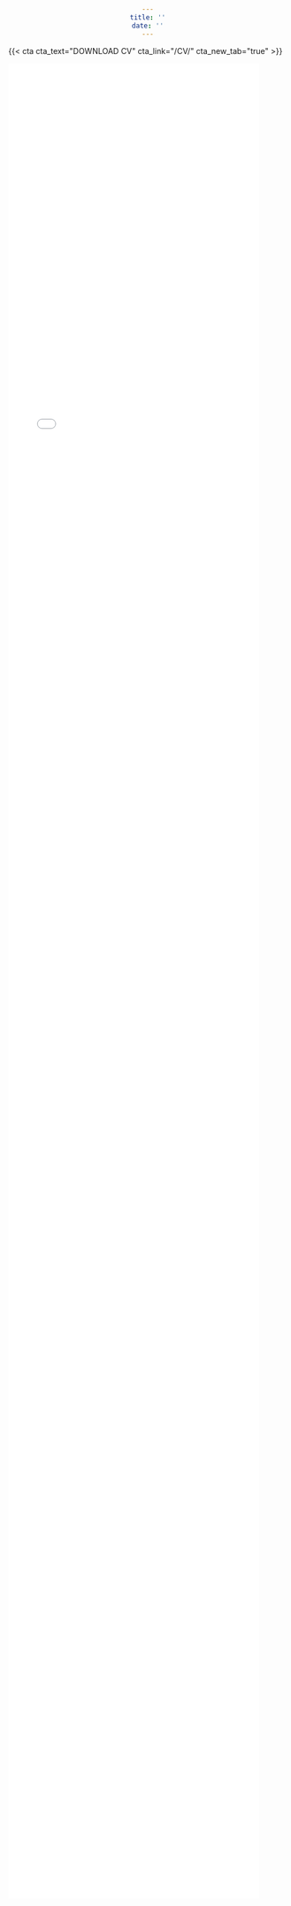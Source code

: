 ```yaml
---
title: ''
date: ''
---
```

<!---NOTE: This site uses GoatCounter, an open-source, not-for-profit web analytics platform that does not track personal data or use any cookies. GoatCounter is a donation-supported and privacy-friendly alternative to Google Analytics or Matomo, intended for noncommercial or small-business websites. More information on the philosophy and mechanics of GoatCounter can be found here (<< https://www.goatcounter.com/why >>), and an open-source repository for the platform can be found here (<< https://github.com/arp242/goatcounter >>). --->

{{< cta cta_text="DOWNLOAD CV" cta_link="/CV/" cta_new_tab="true" >}}

<html>
<head>
  <meta http-equiv="X-UA-Compatible" content="IE-edge">
  <meta name="viewport" content="width=device-width, initial-scale=1.0">
  <style>
    #myPDF {
      width: 90%;
      height: 85%;
    }
    div {text-align: center;}
  </style>
</head>
<body>
  <iframe id="myPDF" src="/uploads/Daumler_CV.pdf#toolbar=0&navpanes=0" frameborder="0"></iframe>
</body>
</html>


<html>
<script type="text/javascript" src="scripts/pdfobject.js"></script>
<div id="pdf1" style="width:500px; height:375px;"></div>
<script type='text/javascript'>
var myPDF = new PDFObject({ 
     url: '/uploads/Daumler_CV.pdf', 
     pdfOpenParams: { 
          view: 'Fit', 
          scrollbars: '0', 
          toolbar: '0', 
          statusbar: '0', 
          navpanes: '0' }
      }).embed('pdf1'); 
</script>
</html>
